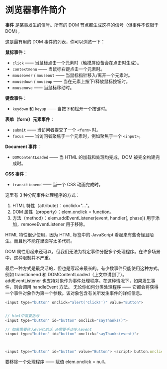 # 浏览器事件简介

**事件** 是某事发生的信号。所有的 DOM 节点都生成这样的信号（但事件不仅限于 DOM）。

这是最有用的 DOM 事件的列表，你可以浏览一下：

**鼠标事件：**

- `click` —— 当鼠标点击一个元素时（触摸屏设备会在点击时生成）。
- `contextmenu` —— 当鼠标右键点击一个元素时。
- `mouseover` / `mouseout` —— 当鼠标指针移入/离开一个元素时。
- `mousedown` / `mouseup` —— 当在元素上按下/释放鼠标按钮时。
- `mousemove` —— 当鼠标移动时。

**键盘事件**：

- `keydown` 和 `keyup` —— 当按下和松开一个按键时。

**表单（form）元素事件**：

- `submit` —— 当访问者提交了一个 `<form>` 时。
- `focus` —— 当访问者聚焦于一个元素时，例如聚焦于一个 `<input>`。

**Document 事件**：

- `DOMContentLoaded` —— 当 HTML 的加载和处理均完成，DOM 被完全构建完成时。

**CSS 事件**：

- `transitionend` —— 当一个 CSS 动画完成时。

这里有 3 种分配事件处理程序的方式：

1.  HTML 特性（attribute）：onclick="..."。
2.  DOM 属性（property）：elem.onclick = function。
3.  方法（method）：elem.addEventListener(event, handler[, phase]) 用于添加，removeEventListener 用于移除。

HTML 特性很少使用，因为 HTML 标签中的 JavaScript 看起来有些奇怪且陌生。而且也不能在里面写太多代码。

DOM 属性用起来还可以，但我们无法为特定事件分配多个处理程序。在许多场景中，这种限制并不严重。

最后一种方式是最灵活的，但也是写起来最长的。有少数事件只能使用这种方式。例如 transtionend 和 DOMContentLoaded（上文中讲到了）。addEventListener 也支持对象作为事件处理程序。在这种情况下，如果发生事件，则会调用 handleEvent 方法。
无论你如何分类处理程序 —— 它都会将获得一个事件对象作为第一个参数。该对象包含有关所发生事件的详细信息。



```javascript
<input type="button" onclick="alert('Click!')" value="Button">


// html中需要括号
<input type="button" id="button" onclick="sayThanks()">

// 如果需要传入event的话 还需要手动传入event
<input type="button" id="button" onclick="sayThanks(event)">



<input type="button" id="button" value="Button"> <script> button.onclick = function() { alert('Click!'); }; </script>
```


要移除一个处理程序 —— 赋值 elem.onclick = null。
